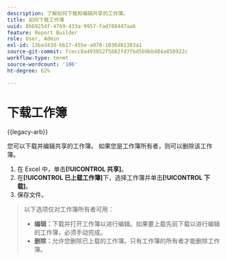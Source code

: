 ```yaml
---
description: 了解如何下载和编辑共享的工作簿。
title: 如何下载工作簿
uuid: 8b69254f-4769-433a-9957-fad788447aa6
feature: Report Builder
role: User, Admin
exl-id: 13ba343d-bb17-455e-a078-1036d81383a1
source-git-commit: fcecc8a493852f5682fd7fbd5b9bb484a850922c
workflow-type: tm+mt
source-wordcount: '106'
ht-degree: 62%

---
```


# 下载工作簿

{{legacy-arb}}

您可以下载并编辑共享的工作簿。 如果您是工作簿所有者，则可以删除该工作簿。

1. 在 Excel 中，单击&#x200B;**[!UICONTROL 共享]**。
1.  在&#x200B;**[!UICONTROL 已上载工作簿]**&#x200B;下，选择工作簿并单击&#x200B;**[!UICONTROL 下载]**。
1. 保存文件。
>以下选项仅对工作簿所有者可用：
>
>* **编辑：**&#x200B;下载并打开工作簿以进行编辑。如果要上载先前下载以进行编辑的工作簿，必须手动完成。
>* **删除：**&#x200B;允许您删除已上载的工作簿。只有工作簿的所有者才能删除工作簿。
>
